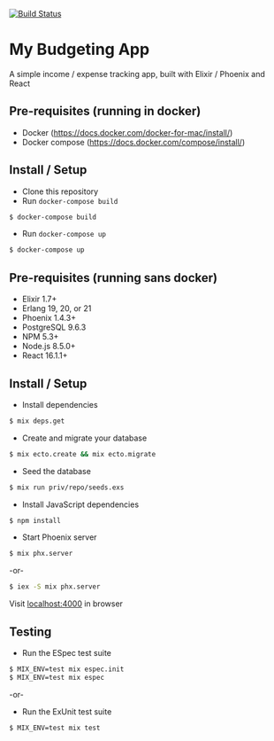 [![Build Status](https://github.com/darwinz/elixir-react-budgeting/workflows/test/badge.svg)](https://github.com/darwinz/elixir-react-budgeting/actions)

# My Budgeting App

A simple income / expense tracking app, built with Elixir / Phoenix and React

Pre-requisites (running in docker)
------------------

* Docker (https://docs.docker.com/docker-for-mac/install/)
* Docker compose (https://docs.docker.com/compose/install/)


Install / Setup
------------------

* Clone this repository
* Run `docker-compose build`
```bash
$ docker-compose build
```
* Run `docker-compose up`
```bash
$ docker-compose up
```


Pre-requisites (running sans docker)
------------------

* Elixir 1.7+
* Erlang 19, 20, or 21
* Phoenix 1.4.3+
* PostgreSQL 9.6.3
* NPM 5.3+
* Node.js 8.5.0+
* React 16.1.1+


Install / Setup
------------------

* Install dependencies
```bash
$ mix deps.get
```
* Create and migrate your database
```bash
$ mix ecto.create && mix ecto.migrate
```
* Seed the database
```bash
$ mix run priv/repo/seeds.exs
```
* Install JavaScript dependencies
```bash
$ npm install
```
* Start Phoenix server
```bash
$ mix phx.server
```

-or-

```bash
$ iex -S mix phx.server
```

Visit [localhost:4000](http://localhost:4000) in browser

Testing
------------------

* Run the ESpec test suite
```bash
$ MIX_ENV=test mix espec.init
$ MIX_ENV=test mix espec
```

-or-

* Run the ExUnit test suite
```bash
$ MIX_ENV=test mix test
```
